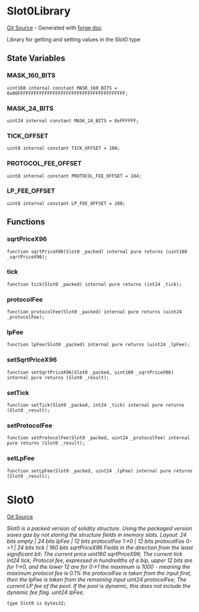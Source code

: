 # Slot0Library
[Git Source](https://github.com/uniswap/v4-core/blob/80311e34080fee64b6fc6c916e9a51a437d0e482/src/types/Slot0.sol) - Generated with [forge doc](https://book.getfoundry.sh/reference/forge/forge-doc)

Library for getting and setting values in the Slot0 type


## State Variables
### MASK_160_BITS

```solidity
uint160 internal constant MASK_160_BITS = 0x00FFFFFFFFFFFFFFFFFFFFFFFFFFFFFFFFFFFFFFFF;
```


### MASK_24_BITS

```solidity
uint24 internal constant MASK_24_BITS = 0xFFFFFF;
```


### TICK_OFFSET

```solidity
uint8 internal constant TICK_OFFSET = 160;
```


### PROTOCOL_FEE_OFFSET

```solidity
uint8 internal constant PROTOCOL_FEE_OFFSET = 184;
```


### LP_FEE_OFFSET

```solidity
uint8 internal constant LP_FEE_OFFSET = 208;
```


## Functions
### sqrtPriceX96


```solidity
function sqrtPriceX96(Slot0 _packed) internal pure returns (uint160 _sqrtPriceX96);
```

### tick


```solidity
function tick(Slot0 _packed) internal pure returns (int24 _tick);
```

### protocolFee


```solidity
function protocolFee(Slot0 _packed) internal pure returns (uint24 _protocolFee);
```

### lpFee


```solidity
function lpFee(Slot0 _packed) internal pure returns (uint24 _lpFee);
```

### setSqrtPriceX96


```solidity
function setSqrtPriceX96(Slot0 _packed, uint160 _sqrtPriceX96) internal pure returns (Slot0 _result);
```

### setTick


```solidity
function setTick(Slot0 _packed, int24 _tick) internal pure returns (Slot0 _result);
```

### setProtocolFee


```solidity
function setProtocolFee(Slot0 _packed, uint24 _protocolFee) internal pure returns (Slot0 _result);
```

### setLpFee


```solidity
function setLpFee(Slot0 _packed, uint24 _lpFee) internal pure returns (Slot0 _result);
```

# Slot0
[Git Source](https://github.com/uniswap/v4-core/blob/80311e34080fee64b6fc6c916e9a51a437d0e482/src/types/Slot0.sol)

*Slot0 is a packed version of solidity structure.
Using the packaged version saves gas by not storing the structure fields in memory slots.
Layout:
24 bits empty | 24 bits lpFee | 12 bits protocolFee 1->0 | 12 bits protocolFee 0->1 | 24 bits tick | 160 bits sqrtPriceX96
Fields in the direction from the least significant bit:
The current price
uint160 sqrtPriceX96;
The current tick
int24 tick;
Protocol fee, expressed in hundredths of a bip, upper 12 bits are for 1->0, and the lower 12 are for 0->1
the maximum is 1000 - meaning the maximum protocol fee is 0.1%
the protocolFee is taken from the input first, then the lpFee is taken from the remaining input
uint24 protocolFee;
The current LP fee of the pool. If the pool is dynamic, this does not include the dynamic fee flag.
uint24 lpFee;*


```solidity
type Slot0 is bytes32;
```

